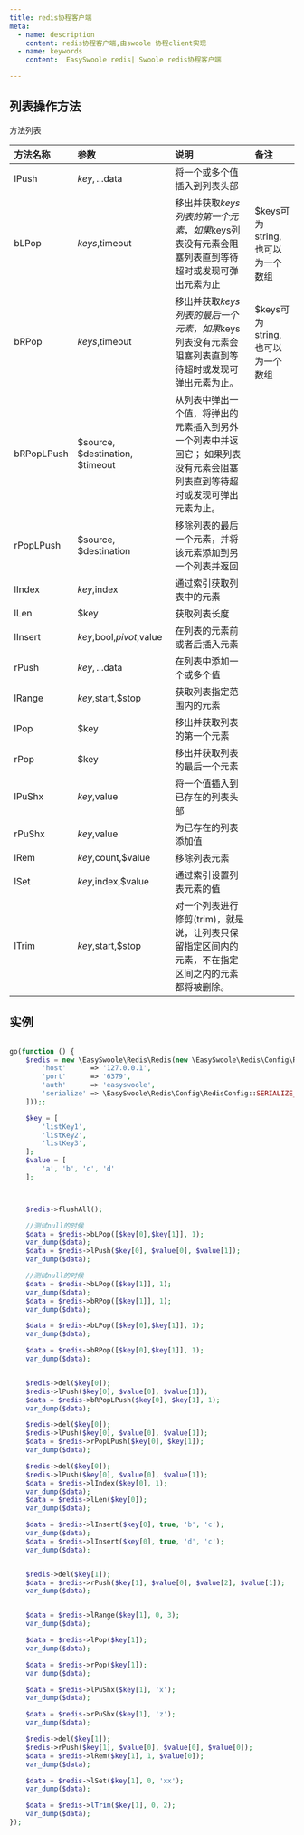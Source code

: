 ```yaml
---
title: redis协程客户端
meta:
  - name: description
    content: redis协程客户端,由swoole 协程client实现
  - name: keywords
    content:  EasySwoole redis| Swoole redis协程客户端

---
```


## 列表操作方法

方法列表

| 方法名称   | 参数                            | 说明                                                                                                          | 备注                           |
|:-----------|:--------------------------------|:--------------------------------------------------------------------------------------------------------------|:------------------------------|
| lPush      | $key, ...$data                  | 将一个或多个值插入到列表头部                                                                                     |                               |
| bLPop      | $keys,$timeout                  | 移出并获取$keys列表的第一个元素， 如果$keys列表没有元素会阻塞列表直到等待超时或发现可弹出元素为止                       | $keys可为string,也可以为一个数组 |
| bRPop      | $keys,$timeout                  | 移出并获取$keys列表的最后一个元素， 如果$keys列表没有元素会阻塞列表直到等待超时或发现可弹出元素为止。                   | $keys可为string,也可以为一个数组 |
| bRPopLPush | $source, $destination, $timeout | 从列表中弹出一个值，将弹出的元素插入到另外一个列表中并返回它； 如果列表没有元素会阻塞列表直到等待超时或发现可弹出元素为止。 |                               |
| rPopLPush  | $source, $destination           | 移除列表的最后一个元素，并将该元素添加到另一个列表并返回                                                            |                               |
| lIndex     | $key,$index                     | 通过索引获取列表中的元素                                                                                         |                               |
| lLen       | $key                            | 获取列表长度                                                                                                   |                               |
| lInsert    | $key,$bool,$pivot,$value        | 在列表的元素前或者后插入元素                                                                                     |                               |
| rPush      | $key, ...$data                  | 在列表中添加一个或多个值                                                                                         |                               |
| lRange     | $key,$start,$stop               | 获取列表指定范围内的元素                                                                                         |                               |
| lPop       | $key                            | 移出并获取列表的第一个元素                                                                                       |                               |
| rPop       | $key                            | 移出并获取列表的最后一个元素                                                                                     |                               |
| lPuShx     | $key,$value                     | 将一个值插入到已存在的列表头部                                                                                   |                               |
| rPuShx     | $key,$value                     | 为已存在的列表添加值                                                                                            |                               |
| lRem       | $key,$count,$value              | 移除列表元素                                                                                                   |                               |
| lSet       | $key,$index,$value              | 通过索引设置列表元素的值                                                                                         |                               |
| lTrim      | $key,$start,$stop               | 对一个列表进行修剪(trim)，就是说，让列表只保留指定区间内的元素，不在指定区间之内的元素都将被删除。                      |                               |

## 实例

```php

go(function () {
    $redis = new \EasySwoole\Redis\Redis(new \EasySwoole\Redis\Config\RedisConfig([
        'host'      => '127.0.0.1',
        'port'      => '6379',
        'auth'      => 'easyswoole',
        'serialize' => \EasySwoole\Redis\Config\RedisConfig::SERIALIZE_NONE
    ]));;

    $key = [
        'listKey1',
        'listKey2',
        'listKey3',
    ];
    $value = [
        'a', 'b', 'c', 'd'
    ];



    $redis->flushAll();

    //测试null的时候
    $data = $redis->bLPop([$key[0],$key[1]], 1);
    var_dump($data);
    $data = $redis->lPush($key[0], $value[0], $value[1]);
    var_dump($data);

    //测试null的时候
    $data = $redis->bLPop([$key[1]], 1);
    var_dump($data);
    $data = $redis->bRPop([$key[1]], 1);
    var_dump($data);

    $data = $redis->bLPop([$key[0],$key[1]], 1);
    var_dump($data);

    $data = $redis->bRPop([$key[0],$key[1]], 1);
    var_dump($data);


    $redis->del($key[0]);
    $redis->lPush($key[0], $value[0], $value[1]);
    $data = $redis->bRPopLPush($key[0], $key[1], 1);
    var_dump($data);

    $redis->del($key[0]);
    $redis->lPush($key[0], $value[0], $value[1]);
    $data = $redis->rPopLPush($key[0], $key[1]);
    var_dump($data);

    $redis->del($key[0]);
    $redis->lPush($key[0], $value[0], $value[1]);
    $data = $redis->lIndex($key[0], 1);
    var_dump($data);
    $data = $redis->lLen($key[0]);
    var_dump($data);

    $data = $redis->lInsert($key[0], true, 'b', 'c');
    var_dump($data);
    $data = $redis->lInsert($key[0], true, 'd', 'c');
    var_dump($data);


    $redis->del($key[1]);
    $data = $redis->rPush($key[1], $value[0], $value[2], $value[1]);
    var_dump($data);


    $data = $redis->lRange($key[1], 0, 3);
    var_dump($data);

    $data = $redis->lPop($key[1]);
    var_dump($data);

    $data = $redis->rPop($key[1]);
    var_dump($data);

    $data = $redis->lPuShx($key[1], 'x');
    var_dump($data);

    $data = $redis->rPuShx($key[1], 'z');
    var_dump($data);

    $redis->del($key[1]);
    $redis->rPush($key[1], $value[0], $value[0], $value[0]);
    $data = $redis->lRem($key[1], 1, $value[0]);
    var_dump($data);

    $data = $redis->lSet($key[1], 0, 'xx');
    var_dump($data);

    $data = $redis->lTrim($key[1], 0, 2);
    var_dump($data);
});

```